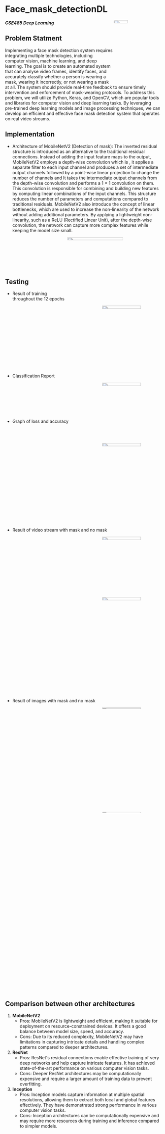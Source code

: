 # Face_mask_detectionDL

<img src="https://github.com/Nouran-saad/Face_mask_detectionDL/assets/55962261/47dc65ff-1817-4c3b-9f3c-db4871e3f806"  width="30%" height="5%" align="right">

***CSE485 Deep Learning***
## Problem Statment
Implementing a face mask detection system requires integrating multiple technologies, including computer vision, machine learning, and deep learning. The goal is to create an automated system that can analyse video frames, identify faces, and accurately classify whether a person is wearing a mask, wearing it incorrectly, or not wearing a mask at all. The system should provide real-time feedback to ensure timely intervention and enforcement of mask-wearing protocols.
To address this problem, we will utilize Python, Keras, and OpenCV, which are popular tools and libraries for computer vision and deep learning tasks. By leveraging pre-trained deep learning models and image processing techniques, we can develop an efficient and effective face mask detection system that operates on real video streams.

## Implementation
* Architecture of MobileNetV2 (Detection of mask):
The inverted residual structure is introduced as an alternative to the traditional residual connections. Instead of adding the input feature maps to the output, MobileNetV2 employs a depth-wise convolution which is , it applies a separate filter to each input channel and produces a set of intermediate output channels followed by a point-wise linear projection to change the number of channels and It takes the intermediate output channels from the depth-wise convolution and performs a 1 × 1 convolution on them. This convolution is responsible for combining and building new features by computing linear combinations of the input channels. This structure reduces the number of parameters and computations compared to traditional residuals.
MobileNetV2 also introduce the concept of linear bottlenecks, which are used to increase the non-linearity of the network without adding additional parameters. By applying a lightweight non-linearity, such as a ReLU (Rectified Linear Unit), after the depth-wise convolution, the network can capture more complex features while keeping the model size small.

<img src="https://github.com/Nouran-saad/Face_mask_detectionDL/assets/55962261/8386b3d9-b972-4305-b914-ad44e747820f"  width="60%" height="5%" align="right">

<br />
<br />
<br />
<br />
<br />
<br />


## Testing
* Result of training throughout the 12 epochs
<p align="center">
<img src="https://github.com/Nouran-saad/Face_mask_detectionDL/assets/55962261/f98b4811-5a38-40a0-866c-6e445bd2877e"  width="50%" height="5%" align="right">
</p>

<br />
<br />
<br />
<br />
<br />
<br />
<br />
<br />
<br />
<br />
<br />
<br />

* Classification Report
<p align="center">
<img src="https://github.com/Nouran-saad/Face_mask_detectionDL/assets/55962261/7820b251-d288-418c-8332-aa8095a84dc4"  width="50%" height="5%" align="right">
</p>
<br />
<br />
<br />
<br />
<br />
<br />

* Graph of loss and accuracy
<p align="center">
<img src="https://github.com/Nouran-saad/Face_mask_detectionDL/assets/55962261/e5f2b45c-1c2b-40e1-a8c7-9db87cf80813"  width="50%" height="5%" align="right">
</p>
<br />
<br />
<br />
<br />
<br />
<br />
<br />
<br />
<br />
<br />
<br />
<br />
<br />
<br />
<br />
<br />
<br />
<br />

* Result of video stream with mask and no mask
<p align="center">
<img src="https://github.com/Nouran-saad/Face_mask_detectionDL/assets/55962261/d19a5271-a24d-4727-a2aa-fdaae6035207"  width="50%" height="5%" align="right">
</p>
<br />
<br />
<br />
<br />
<br />
<br />
<br />
<br />

<p align="center">
<img src="https://github.com/Nouran-saad/Face_mask_detectionDL/assets/55962261/d98018ed-df28-4f11-bcd7-9328a41e2ca6"  width="50%" height="5%" align="right">
</p>

<br />
<br />
<br />
<br />
<br />
<br />
<br />
<br />
<br />
<br />
<br />
<br />
<br />
<br />
<br />
<br />
<br />
<br />
<br />
<br />
<br />

* Result of images with mask and no mask
<p align="center">
<img src="https://github.com/Nouran-saad/Face_mask_detectionDL/assets/55962261/751250bc-0e6e-4c93-9ea7-13ed3de529ca"  width="50%" height="2%" align="right">
</p>


<br />
<br />
<br />
<br />
<br />
<br />
<br />
<br />
<br />
<br />
<br />
<br />
<br />
<br />
<br />
<br />
<br />
<br />
<br />

<p align="center">
<img src="https://github.com/Nouran-saad/Face_mask_detectionDL/assets/55962261/3cc106dd-fcea-42ca-91b6-5dbfa9d9932a"  width="50%" height="2%" align="right">
</p>


<br />
<br />
<br />
<br />
<br />
<br />
<br />
<br />
<br />
<br />
<br />
<br />
<br />
<br />
<br />
<br />
<br />
<br />
<br />
<br />
<br />
<br />
<br />
<br />
<br />
<br />
<br />
<br />
<br />
<br />
<br />
<br />
<br />
<br />

## Comparison between other architectures
1. **MobileNetV2**
   * Pros: MobileNetV2 is lightweight and efficient, making it suitable for deployment on resource-constrained devices. It offers a good balance between model size, speed, and accuracy.
   * Cons: Due to its reduced complexity, MobileNetV2 may have limitations in capturing intricate details and handling complex patterns compared to deeper architectures.
2. **ResNet**
   * Pros: ResNet's residual connections enable effective training of very deep networks and help capture intricate features. It has achieved state-of-the-art performance on various computer vision tasks.
   * Cons: Deeper ResNet architectures may be computationally expensive and require a larger amount of training data to prevent overfitting.
3. **Inception**
    * Pros: Inception models capture information at multiple spatial resolutions, allowing them to extract both local and global features effectively. They have demonstrated strong performance in various computer vision tasks.
    * Cons: Inception architectures can be computationally expensive and may require more resources during training and inference compared to simpler models.

